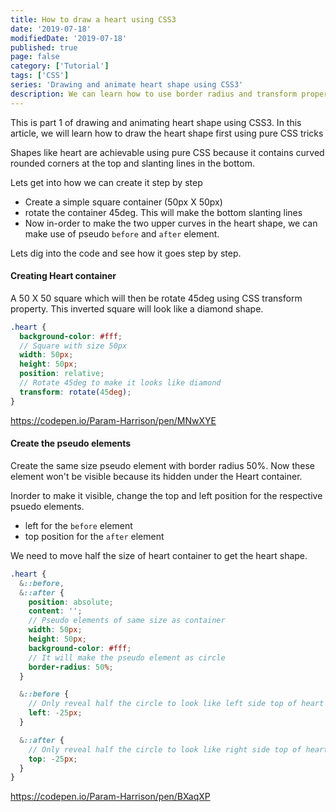 ```yaml
---
title: How to draw a heart using CSS3
date: '2019-07-18'
modifiedDate: '2019-07-18'
published: true
page: false
category: ['Tutorial']
tags: ['CSS']
series: 'Drawing and animate heart shape using CSS3'
description: We can learn how to use border radius and transform property to draw a Heart shape using CSS
---
```


This is part 1 of drawing and animating heart shape using CSS3. In this article, we will learn how to draw the heart shape first using pure CSS tricks

Shapes like heart are achievable using pure CSS because it contains curved rounded corners at the top and slanting lines in the bottom.

Lets get into how we can create it step by step

- Create a simple square container (50px X 50px)
- rotate the container 45deg. This will make the bottom slanting lines
- Now in-order to make the two upper curves in the heart shape, we can make use of pseudo `before` and `after` element.

Lets dig into the code and see how it goes step by step.

#### Creating Heart container

A 50 X 50 square which will then be rotate 45deg using CSS transform property. This inverted square will look like a diamond shape.

```scss
.heart {
  background-color: #fff;
  // Square with size 50px
  width: 50px;
  height: 50px;
  position: relative;
  // Rotate 45deg to make it looks like diamond
  transform: rotate(45deg);
}
```

https://codepen.io/Param-Harrison/pen/MNwXYE

#### Create the pseudo elements

Create the same size pseudo element with border radius 50%. Now these element won't be visible because its hidden under the Heart container.

Inorder to make it visible, change the top and left position for the respective psuedo elements.

- left for the `before` element
- top position for the `after` element

We need to move half the size of heart container to get the heart shape.

```scss
.heart {
  &::before,
  &::after {
    position: absolute;
    content: '';
    // Pseudo elements of same size as container
    width: 50px;
    height: 50px;
    background-color: #fff;
    // It will make the pseudo element as circle
    border-radius: 50%;
  }

  &::before {
    // Only reveal half the circle to look like left side top of heart
    left: -25px;
  }

  &::after {
    // Only reveal half the circle to look like right side top of heart
    top: -25px;
  }
}
```

https://codepen.io/Param-Harrison/pen/BXaqXP
